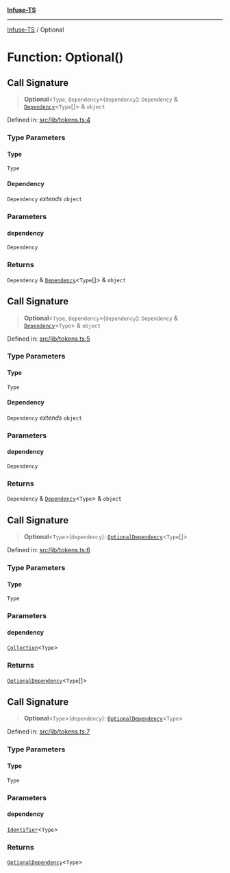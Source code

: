 [**Infuse-TS**](../README.md)

***

[Infuse-TS](../README.md) / Optional

# Function: Optional()

## Call Signature

> **Optional**\<`Type`, `Dependency`\>(`dependency`): `Dependency` & [`Dependency`](../type-aliases/Dependency.md)\<`Type`[]\> & `object`

Defined in: [src/lib/tokens.ts:4](https://github.com/D-Kay6/Infuse-TS/blob/2b827980e37dbd9518746d6b95150b5d8563c940/src/lib/tokens.ts#L4)

### Type Parameters

#### Type

`Type`

#### Dependency

`Dependency` *extends* `object`

### Parameters

#### dependency

`Dependency`

### Returns

`Dependency` & [`Dependency`](../type-aliases/Dependency.md)\<`Type`[]\> & `object`

## Call Signature

> **Optional**\<`Type`, `Dependency`\>(`dependency`): `Dependency` & [`Dependency`](../type-aliases/Dependency.md)\<`Type`\> & `object`

Defined in: [src/lib/tokens.ts:5](https://github.com/D-Kay6/Infuse-TS/blob/2b827980e37dbd9518746d6b95150b5d8563c940/src/lib/tokens.ts#L5)

### Type Parameters

#### Type

`Type`

#### Dependency

`Dependency` *extends* `object`

### Parameters

#### dependency

`Dependency`

### Returns

`Dependency` & [`Dependency`](../type-aliases/Dependency.md)\<`Type`\> & `object`

## Call Signature

> **Optional**\<`Type`\>(`dependency`): [`OptionalDependency`](../type-aliases/OptionalDependency.md)\<`Type`[]\>

Defined in: [src/lib/tokens.ts:6](https://github.com/D-Kay6/Infuse-TS/blob/2b827980e37dbd9518746d6b95150b5d8563c940/src/lib/tokens.ts#L6)

### Type Parameters

#### Type

`Type`

### Parameters

#### dependency

[`Collection`](../type-aliases/Collection.md)\<`Type`\>

### Returns

[`OptionalDependency`](../type-aliases/OptionalDependency.md)\<`Type`[]\>

## Call Signature

> **Optional**\<`Type`\>(`dependency`): [`OptionalDependency`](../type-aliases/OptionalDependency.md)\<`Type`\>

Defined in: [src/lib/tokens.ts:7](https://github.com/D-Kay6/Infuse-TS/blob/2b827980e37dbd9518746d6b95150b5d8563c940/src/lib/tokens.ts#L7)

### Type Parameters

#### Type

`Type`

### Parameters

#### dependency

[`Identifier`](../type-aliases/Identifier.md)\<`Type`\>

### Returns

[`OptionalDependency`](../type-aliases/OptionalDependency.md)\<`Type`\>
